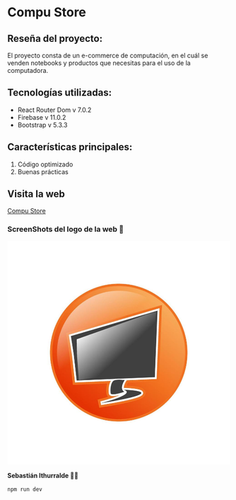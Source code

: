 # Compu Store

## Reseña del proyecto:

El proyecto consta de un e-commerce de computación, en el cuál se venden notebooks y productos que necesitas para el uso de la computadora.

## Tecnologías utilizadas:

- React Router Dom v 7.0.2
- Firebase v 11.0.2
- Bootstrap v 5.3.3

## Características principales:

1. Código optimizado
2. Buenas prácticas

## Visita la web

[Compu Store](https://compu-store-github-io.vercel.app/)

### ScreenShots del logo de la web 📸

![Captura 1](/src/img/logocompu.jpg)

**Sebastián Ithurralde 🙋‍♂️**

```
npm run dev
```
